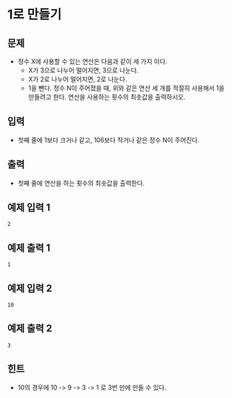 # 1로 만들기
 

## 문제
- 정수 X에 사용할 수 있는 연산은 다음과 같이 세 가지 이다.
  - X가 3으로 나누어 떨어지면, 3으로 나눈다.
  - X가 2로 나누어 떨어지면, 2로 나눈다.
  - 1을 뺀다.
정수 N이 주어졌을 때, 위와 같은 연산 세 개를 적절히 사용해서 1을 만들려고 한다. 연산을 사용하는 횟수의 최솟값을 출력하시오.

## 입력
- 첫째 줄에 1보다 크거나 같고, 106보다 작거나 같은 정수 N이 주어진다.

## 출력
- 첫째 줄에 연산을 하는 횟수의 최솟값을 출력한다.

## 예제 입력 1
```
2
```
## 예제 출력 1
```
1
```

## 예제 입력 2
```
10
```
## 예제 출력 2
```
3
```

## 힌트
- 10의 경우에 10 -> 9 -> 3 -> 1 로 3번 만에 만들 수 있다.
